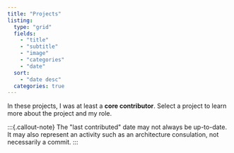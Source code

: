 ```yaml
---
title: "Projects"
listing:
  type: "grid"
  fields:
    - "title"
    - "subtitle"
    - "image"
    - "categories"
    - "date"
  sort:
    - "date desc"
  categories: true
---
```


In these projects, I was at least a **core contributor**. Select a project to learn
more about the project and my role.

:::{.callout-note}
The "last contributed" date may not always be up-to-date. It may also represent an
activity such as an architecture consulation, not necessarily a commit.
:::
